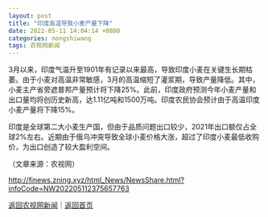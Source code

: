 ```yaml
---
layout: post
title: "印度高温导致小麦产量下降"
date: 2022-05-11 14:04:14 +0800
categories: nongshiwang
tags: 农视网新闻
---
```

<p>3月以来，印度气温升至1901年有记录以来最高，导致印度小麦在关键生长期枯萎。由于小麦对高温非常敏感，3月的高温缩短了灌浆期，导致产量降低。其中，小麦主产省旁遮普邦产量预计将下降25%。此前，印度政府预测今年小麦产量和出口量均将创历史新高，达1.11亿吨和1500万吨。印度农民协会预计由于高温印度小麦产量将下降15%。</p>
 <p>印度是全球第二大小麦生产国，但由于品质问题出口较少，2021年出口额仅占全球2%左右。近期由于俄乌冲突导致全球小麦价格大涨，超过了印度小麦最低收购价，为出口创造了较大盈利空间。 </p><p class="em_media">（文章来源：农视网）</p>

<http://finews.zning.xyz/html_News/NewsShare.html?infoCode=NW202205112375657763>

[返回农视网新闻](//finews.withounder.com/category/nongshiwang.html)｜[返回首页](//finews.withounder.com/)
